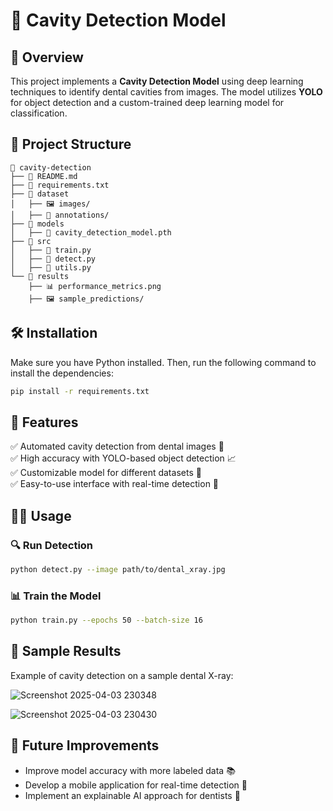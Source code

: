 # 🦷 Cavity Detection Model

## 📌 Overview
This project implements a **Cavity Detection Model** using deep learning techniques to identify dental cavities from images. The model utilizes **YOLO** for object detection and a custom-trained deep learning model for classification.


## 📂 Project Structure
```
📁 cavity-detection
├── 📜 README.md
├── 📜 requirements.txt
├── 📂 dataset
│   ├── 🖼 images/
│   ├── 📄 annotations/
├── 📂 models
│   ├── 🧠 cavity_detection_model.pth
├── 📂 src
│   ├── 📝 train.py
│   ├── 📝 detect.py
│   ├── 📝 utils.py
└── 📂 results
    ├── 📊 performance_metrics.png
    ├── 🖼 sample_predictions/
```

## 🛠 Installation
Make sure you have Python installed. Then, run the following command to install the dependencies:
```bash
pip install -r requirements.txt
```

## 🎯 Features
✅ Automated cavity detection from dental images 🦷  
✅ High accuracy with YOLO-based object detection 📈  
✅ Customizable model for different datasets 🔧  
✅ Easy-to-use interface with real-time detection 🎥  

## 🏃‍♂️ Usage
### 🔍 Run Detection
```bash
python detect.py --image path/to/dental_xray.jpg
```

### 📊 Train the Model
```bash
python train.py --epochs 50 --batch-size 16
```

## 📌 Sample Results
Example of cavity detection on a sample dental X-ray:

![Screenshot 2025-04-03 230348](https://github.com/user-attachments/assets/e56cd453-10b0-4ef1-b2be-ab2abd323383)

![Screenshot 2025-04-03 230430](https://github.com/user-attachments/assets/8d77b98c-4d19-433a-b58b-e706e159fe03)




## 🚀 Future Improvements
- Improve model accuracy with more labeled data 📚  
- Develop a mobile application for real-time detection 📱  
- Implement an explainable AI approach for dentists 🏥  



